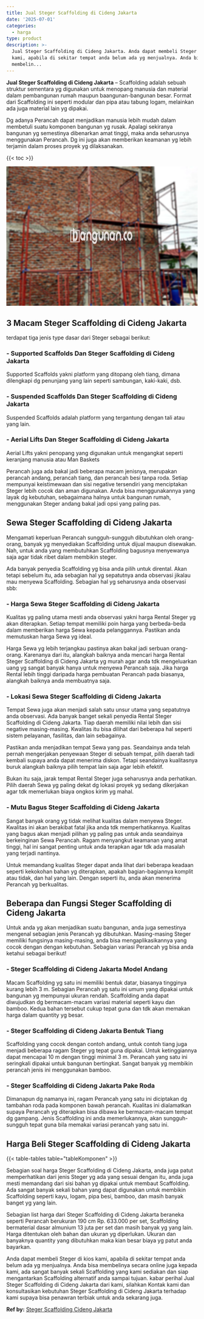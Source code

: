 ```yaml
---
title: Jual Steger Scaffolding di Cideng Jakarta
date: '2025-07-01'
categories:
  - harga
type: product
description: >-
  Jual Steger Scaffolding di Cideng Jakarta. Anda dapat membeli Steger di kios
  kami, apabila di sekitar tempat anda belum ada yg menjualnya. Anda bisa
  membelin...
---
```


**Jual Steger Scaffolding di Cideng Jakarta** – Scaffolding adalah sebuah struktur sementara yg digunakan untuk menopang manusia dan material dalam pembangunan rumah maupun baangunan-bangunan besar. Format dari Scaffolding ini seperti modular dan pipa atau tabung logam, melainkan ada juga material lain yg dipakai.

Dg adanya Perancah dapat menjadikan manusia lebih mudah dalam membetuli suatu komponen bangunan yg rusak. Apalagi sekiranya bangunan yg semestinya dibenarkan amat tinggi, maka anda seharusnya menggunakan Perancah. Dg ini juga akan memberikan keamanan yg lebih terjamin dalam proses proyek yg dilaksanakan.

{{< toc >}}

![Jual Steger Scaffolding di Cideng Jakarta](/images/sewa-scaffolding-steger-31.png)

## 3 Macam Steger Scaffolding di Cideng Jakarta

terdapat tiga jenis type dasar dari Steger sebagai berikut:

### \- Supported Scaffolds Dan Steger Scaffolding di Cideng Jakarta

Supported Scaffolds yakni platform yang ditopang oleh tiang, dimana dilengkapi dg penunjang yang lain seperti sambungan, kaki-kaki, dsb.

### \- Suspended Scaffolds Dan Steger Scaffolding di Cideng Jakarta

Suspended Scaffolds adalah platform yang tergantung dengan tali atau yang lain.

### \- Aerial Lifts Dan Steger Scaffolding di Cideng Jakarta

Aerial Lifts yakni penopang yang digunakan untuk mengangkat seperti keranjang manusia atau Man Baskets

Perancah juga ada bakal jadi beberapa macam jenisnya, merupakan perancah andang, perancah tiang, dan perancah besi tanpa roda. Setiap mempunyai keistimewaan dan sisi negative tersendiri yang menciptakan Steger lebih cocok dan aman digunakan. Anda bisa menggunakannya yang layak dg kebutuhan, sebagaimana halnya untuk bangunan rumah, menggunakan Steger andang bakal jadi opsi yang paling pas.

## Sewa Steger Scaffolding di Cideng Jakarta

Mengamati keperluan Perancah sungguh-sungguh dibutuhkan oleh orang-orang, banyak yg menyediakan Scaffolding untuk dijual maupun disewakan. Nah, untuk anda yang membutuhkan Scaffolding bagusnya menyewanya saja agar tidak ribet dalam membikin steger.

Ada banyak penyedia Scaffolding yg bisa anda pilih untuk dirental. Akan tetapi sebelum itu, ada sebagian hal yg sepatutnya anda observasi jikalau mau menyewa Scaffolding. Sebagian hal yg seharusnya anda observasi sbb:

### \- Harga Sewa Steger Scaffolding di Cideng Jakarta

Kualitas yg paling utama mesti anda observasi yakni harga Rental Steger yg akan diterapkan. Setiap tempat memiliki poin harga yang berbeda-beda dalam memberikan harga Sewa kepada pelanggannya. Pastikan anda memutuskan harga Sewa yg ideal.

Harga Sewa yg lebih terjangkau pastinya akan bakal jadi serbuan orang-orang. Karenanya dari itu, alangkah baiknya anda mencari harga Rental Steger Scaffolding di Cideng Jakarta yg murah agar anda tdk mengeluarkan uang yg sangat banyak hanya untuk menyewa Perancah saja. Jika harga Rental lebih tinggi daripada harga pembuatan Perancah pada biasanya, alangkah baiknya anda membuatnya saja.

### \- Lokasi Sewa Steger Scaffolding di Cideng Jakarta

Tempat Sewa juga akan menjadi salah satu unsur utama yang sepatutnya anda observasi. Ada banyak banget sekali penyedia Rental Steger Scaffolding di Cideng Jakarta. Tiap daerah memiliki nilai lebih dan sisi negative masing-masing. Kwalitas itu bisa dilihat dari beberapa hal seperti sistem pelayanan, fasilitas, dan lain sebagainya.

Pastikan anda menjadikan tempat Sewa yang pas. Seandainya anda telah pernah mengerjakan penyewaan Steger di sebuah tempat, pilih daerah tadi kembali supaya anda dapat menerima diskon. Tetapi seandainya kualitasnya buruk alangkah baiknya pilih tempat lain saja agar lebih efektif.

Bukan itu saja, jarak tempat Rental Steger juga seharusnya anda perhatikan. Pilih daerah Sewa yg paling dekat dg lokasi proyek yg sedang dikerjakan agar tdk memerlukan biaya ongkos kirim yg mahal.

### \- Mutu Bagus Steger Scaffolding di Cideng Jakarta

Sangat banyak orang yg tidak melihat kualitas dalam menyewa Steger. Kwalitas ini akan berakibat fatal jika anda tdk memperhatikannya. Kualitas yang bagus akan menjadi pilihan yg paling pas untuk anda seandainya berkeinginan Sewa Perancah. Ragam menyangkut keamanan yang amat tinggi, hal ini sangat penting untuk anda terapkan agar tdk ada masalah yang terjadi nantinya.

Untuk memandang kualitas Steger dapat anda lihat dari beberapa keadaan seperti kekokohan bahan yg diterapkan, apakah bagian-bagiannya komplit atau tidak, dan hal yang lain. Dengan seperti itu, anda akan menerima Perancah yg berkualitas.

## Beberapa dan Fungsi Steger Scaffolding di Cideng Jakarta

Untuk anda yg akan menjadikan suatu bangunan, anda juga semestinya mengenal sebagian jenis Perancah yg dibutuhkan. Masing-masing Steger memiliki fungsinya masing-masing, anda bisa mengaplikasikannya yang cocok dengan dengan kebutuhan. Sebagian variasi Perancah yg bisa anda ketahui sebagai berikut!

### \- Steger Scaffolding di Cideng Jakarta Model Andang

Macam Scaffolding yg satu ini memiliki bentuk datar, biasanya tingginya kurang lebih 3 m. Sebagian Perancah yg satu ini umum yang dipakai untuk bangunan yg mempunyai ukuran rendah. Scaffolding anda dapat diwujudkan dg bermacam-macam variasi material seperti kayu dan bamboo. Kedua bahan tersebut cukup tepat guna dan tdk akan memakan harga dalam quantity yg besar.

### \- Steger Scaffolding di Cideng Jakarta Bentuk Tiang

Scaffolding yang cocok dengan contoh andang, untuk contoh tiang juga menjadi beberapa ragam Steger yg tepat guna dipakai. Untuk ketinggiannya dapat mencapai 10 m dengan tinggi minimal 3 m. Perancah yang satu ini seringkali dipakai untuk bangunan bertingkat. Sangat banyak yg membikin perancah jenis ini menggunakan bamboo.

### \- Steger Scaffolding di Cideng Jakarta Pake Roda

Dimanapun dg namanya ini, ragam Perancah yang satu ini diciptakan dg tambahan roda pada komponen bawah perancah. Kualitas ini dialamatkan supaya Perancah yg diterapkan bisa dibawa ke bermacam-macam tempat dg gampang. Jenis Scaffolding ini anda memerlukannya, akan sungguh-sungguh tepat guna bila memakai variasi perancah yang satu ini.

## Harga Beli Steger Scaffolding di Cideng Jakarta

{{< table-tables table="tableKomponen" >}}

Sebagian soal harga Steger Scaffolding di Cideng Jakarta, anda juga patut memperhatikan dari jenis Steger yg ada yang sesuai dengan itu, anda juga mesti memandang dari sisi bahan yg dipakai untuk membaut Scaffolding. Ada sangat banyak sekali bahan yang dapat digunakan untuk membikin Scaffolding seperti kayu, logam, pipa besi, bamboo, dan masih banyak banget yg yang lain.

Sebagian list harga dari Steger Scaffolding di Cideng Jakarta beraneka seperti Perancah berukuran 190 cm Rp. 633.000 per set, Scaffolding bermaterial dasar almunium 13 juta per set dan masih banyak yg yang lain. Harga ditentukan oleh bahan dan ukuran yg diperlukan. Ukuran dan banyaknya quantity yang dibutuhkan maka kian besar biaya yg patut anda bayarkan.

Anda dapat membeli Steger di kios kami, apabila di sekitar tempat anda belum ada yg menjualnya. Anda bisa membelinya secara online juga kepada kami, ada sangat banyak sekali Scaffolding yang kami sediakan dan siap mengantarkan Scaffolding alternatif anda sampai tujuan. kabar perihal Jual Steger Scaffolding di Cideng Jakarta dari kami, silahkan Kontak kami dan konsultasikan kebutuhan Steger Scaffolding di Cideng Jakarta terhadap kami supaya bisa penawran terbiak untuk anda sekarang juga.

**Ref by:** [Steger Scaffolding Cideng Jakarta](https://id.wikipedia.org/wiki/Steger)
